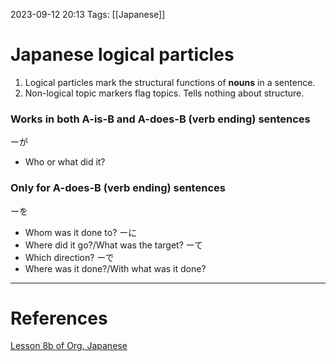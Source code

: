2023-09-12 20:13
Tags: [[Japanese]]

# Japanese logical particles
1. Logical particles mark the structural functions of **nouns** in a sentence.
2. Non-logical topic markers flag topics. Tells nothing about structure.

### Works in both A-is-B and A-does-B (verb ending) sentences
ーが
* Who or what did it?
### Only for A-does-B (verb ending) sentences
ーを
* Whom was it done to?
ーに
* Where did it go?/What was the target?
ーて
* Which direction?
ーで
* Where was it done?/With what was it done?

___
# References
[Lesson 8b of Org. Japanese](https://www.youtube.com/watch?v=dwcTI9qvO-U&list=PLg9uYxuZf8x_A-vcqqyOFZu06WlhnypWj&index=10)